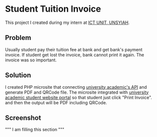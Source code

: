 # Student Tuition Invoice

This project I created during my intern at [ICT UNIT, UNSYIAH](http://ict.unsyiah.ac.id/). 

## Problem
Usually student pay their tuition fee at bank and get bank's payment invoice. If student get lost the invoice, 
bank cannot print it again. The invoice was so important. 

## Solution
I created PHP microsite that connecting [university academic's API](http://ws.unsyiah.ac.id/) and generate PDF and QRCode file. The microsite integrated with [university academic student website portal](http://krsonline.unsyiah.ac.id/) so that student just click "Print Invoice". and then the output will be PDF including QRCode.

## Screenshot 
""" I am filling this section """

